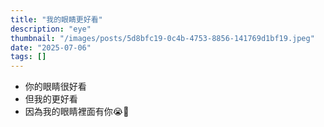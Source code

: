 ```yaml
---
title: "我的眼睛更好看"
description: "eye"
thumbnail: "/images/posts/5d8bfc19-0c4b-4753-8856-141769d1bf19.jpeg"
date: "2025-07-06"
tags: []
---
```

- 你的眼睛很好看
- 但我的更好看
- 因為我的眼睛裡面有你😭🫵
